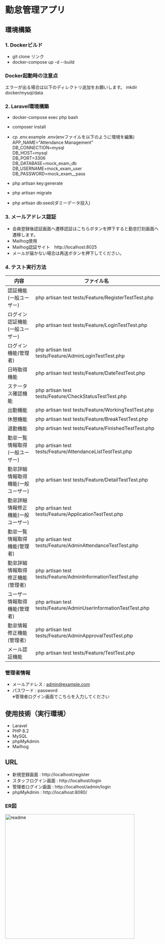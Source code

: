 # 勤怠管理アプリ

## 環境構築
### 1. Dockerビルド
* git clone リンク
* docker-compose up -d --build
  
### Docker起動時の注意点
エラーが出る場合は以下のディレクトリ追加をお願いします。
mkdir docker/mysql/data

### 2. Laravel環境構築
* docker-compose exec php bash
* composer install
* cp .env.example .env(envファイルを以下のように環境を編集)  
APP_NAME="Attendance Management"  
DB_CONNECTION=mysql  
DB_HOST=mysql  
DB_PORT=3306  
DB_DATABASE=mock_exam_db  
DB_USERNAME=mock_exam_user  
DB_PASSWORD=mock_exam__pass  

* php artisan key:generate
* php artisan migrate
* php artisan db:seed(ダミーデータ投入)

### 3. メールアドレス認証
* 会員登録後認証画面へ遷移認証はこちらボタンを押下すると勤怠打刻画面へ遷移します。 
* Mailhog使用
* Mailhog認証サイト　http://localhost:8025
* メールが届かない場合は再送ボタンを押下してください。

### 4. テスト実行方法 
| 内容                                      | ファイル名                                                           |
|-------------------------------------------|----------------------------------------------------------------------|
| 認証機能(一般ユーザー)                   | php artisan test tests/Feature/RegisterTestTest.php                 |
| ログイン認証機能(一般ユーザー)           | php artisan test tests/Feature/LoginTestTest.php                    |
| ログイン機能(管理者)                     | php artisan test tests/Feature/AdminLoginTestTest.php               |
| 日時取得機能                              | php artisan test tests/Feature/DateTestTest.php                     |
| ステータス確認機能                        | php artisan test tests/Feature/CheckStatusTestTest.php              |
| 出勤機能                                  | php artisan test tests/Feature/WorkingTestTest.php                  |
| 休憩機能                                  | php artisan test tests/Feature/BreakTestTest.php                    |
| 退勤機能                                  | php artisan test tests/Feature/FinishedTestTest.php                 |
| 勤怠一覧情報取得(一般ユーザー)           | php artisan test tests/Feature/AttendanceListTestTest.php           |
| 勤怠詳細情報取得機能(一般ユーザー)       | php artisan test tests/Feature/DetailTestTest.php                   |
| 勤怠詳細情報修正機能(一般ユーザー)       | php artisan test tests/Feature/ApplicationTestTest.php              |
| 勤怠一覧情報取得機能(管理者)             | php artisan test tests/Feature/AdminAttendanceTestTest.php          |
| 勤怠詳細情報取得修正機能(管理者)         | php artisan test tests/Feature/AdminInformationTestTest.php         |
| ユーザー情報取得機能(管理者)             | php artisan test tests/Feature/AdminUserInformationTestTest.php     |
| 勤怠情報修正機能(管理者)                 | php artisan test tests/Feature/AdminApprovalTestTest.php            |
| メール認証機能                            | php artisan test tests/Feature/TestTest.php                         |

### 管理者情報
* メールアドレス : admin@example.com
* パスワード : password  
 ※管理者ログイン画面でこちらを入力してください

## 使用技術（実行環境）
* Laravel
* PHP 8.2
* MySQL
* phpMyAdmin
* Mailhog

## URL
* 新規登録画面 : http://localhost/register
* スタッフログイン画面 : http://localhost/login
* 管理者ログイン画面 : http://localhost/admin/login
* phpMyAdmin : http://localhost:8080/

### ER図
<img width="421" height="406" alt="readme" src="https://github.com/user-attachments/assets/3fd7a4b6-c24d-43f0-bc13-1bbabd26b166" />


